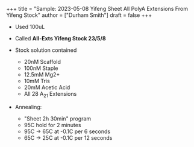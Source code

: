 +++
title = "Sample: 2023-05-08 Yifeng Sheet All PolyA Extensions From Yifeng Stock"
author = ["Durham Smith"]
draft = false
+++

-   Used 100uL
-   Called **All-Exts Yifeng Stock 23/5/8**

-   Stock solution contained
    -   20nM Scaffold
    -   100nM Staple
    -   12.5mM Mg2+
    -   10mM Tris
    -   20mM Acetic Acid
    -   All 28 A<sub>21</sub> Extensions

-   Annealing:
    -   "Sheet 2h 30min" program
    -   95C hold for 2 minutes
    -   95C &rarr; 65C at -0.1C per 6 seconds
    -   65C &rarr; 25C at -0.1C per 12 seconds
